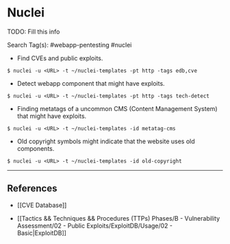 # Nuclei

TODO: Fill this info

Search Tag(s): #webapp-pentesting #nuclei

- Find CVEs and public exploits.

`$ nuclei -u <URL> -t ~/nuclei-templates -pt http -tags edb,cve`

- Detect webapp component that might have exploits.

`$ nuclei -u <URL> -t ~/nuclei-templates -pt http -tags tech-detect`

- Finding metatags of a uncommon CMS (Content Management System) that might have exploits.

`$ nuclei -u <URL> -t ~/nuclei-templates -id metatag-cms`

- Old copyright symbols might indicate that the website uses old components.

`$ nuclei -u <URL> -t ~/nuclei-templates -id old-copyright`

---
## References

- [[CVE Database]]

- [[Tactics && Techniques && Procedures (TTPs) Phases/B - Vulnerability Assessment/02 - Public Exploits/ExploitDB/Usage/02 - Basic|ExploitDB]]